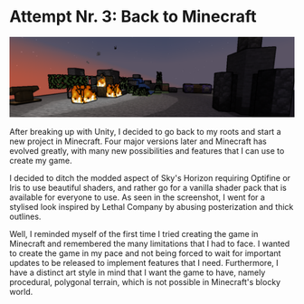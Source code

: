 [//]: # (VITE_GENERATION_INDEX: 2)

# Attempt Nr. 3: Back to Minecraft

![Screenshot](back-to-minecraft-screenshot.png)

After breaking up with Unity, I decided to go back to my roots and start a new project in Minecraft. Four major versions later and Minecraft has evolved greatly, with many new possibilities and features that I can use to create my game.

I decided to ditch the modded aspect of Sky's Horizon requiring Optifine or Iris to use beautiful shaders, and rather go for a vanilla shader pack that is available for everyone to use. As seen in the screenshot, I went for a stylised look inspired by Lethal Company by abusing posterization and thick outlines.

Well, I reminded myself of the first time I tried creating the game in Minecraft and remembered the many limitations that I had to face. I wanted to create the game in my pace and not being forced to wait for important updates to be released to implement features that I need. Furthermore, I have a distinct art style in mind that I want the game to have, namely procedural, polygonal terrain, which is not possible in Minecraft's blocky world.